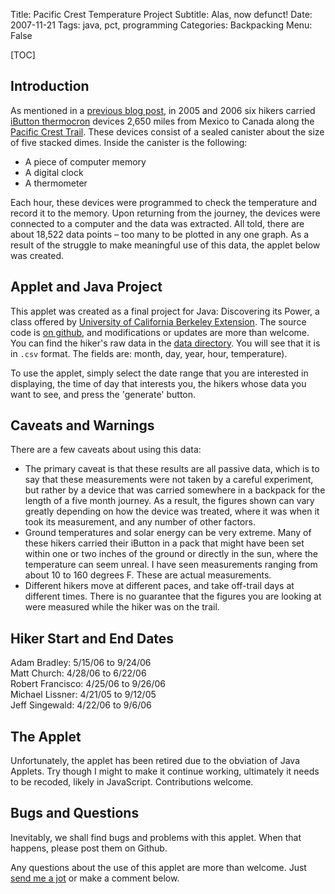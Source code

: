 Title: Pacific Crest Temperature Project
Subtitle: Alas, now defunct!
Date: 2007-11-21
Tags: java, pct, programming
Categories: Backpacking
Menu: False

[TOC]

## Introduction
As mentioned in a [previous blog post][1], in 2005 and 2006 six hikers carried 
[iButton thermocron][2] devices 2,650 miles from Mexico to Canada along the 
[Pacific Crest Trail][3]. These devices consist of a sealed canister about the
size of five stacked dimes. Inside the canister is the following:

 - A piece of computer memory
 - A digital clock
 - A thermometer
 
Each hour, these devices were programmed to check the temperature and record 
it to the memory. Upon returning from the journey, the devices were connected 
to a computer and the data was extracted. All told, there are about 18,522 
data points &ndash; too many to be plotted in any one graph. As a result of 
the struggle to make meaningful use of this data, the applet below was created. 


## Applet and Java Project

This applet was created as a final project for Java: Discovering its Power, a 
class offered by [University of California Berkeley Extension][4]. The source 
code is [on github][5], and modifications or updates are more than 
welcome. You can find the hiker's raw data in the [data directory][6]. You 
will see that it is in `.csv` format. The fields are: month, day, year, hour, 
temperature).

To use the applet, simply select the date range that you are interested in 
displaying, the time of day that interests you, the hikers whose data you want 
to see, and press the 'generate' button.

## Caveats and Warnings

There are a few caveats about using this data:

 - The primary caveat is that these results are all passive data, which is to 
 say that these measurements were not taken by a careful experiment, but 
 rather by a device that was carried somewhere in a backpack for the length of 
 a five month journey. As a result, the figures shown can vary greatly 
 depending on how the device was treated, where it was when it took its 
 measurement, and any number of other factors.
 - Ground temperatures and solar energy can be very extreme. Many of these 
 hikers carried their iButton in a pack that might have been set within one or 
 two inches of the ground or directly in the sun, where the temperature can 
 seem unreal. I have seen measurements ranging from about 10 to 160 degrees F. 
 These are actual measurements.
 - Different hikers move at different paces, and take off-trail days at 
 different times. There is no guarantee that the figures you are looking at 
 were measured while the hiker was on the trail.


## Hiker Start and End Dates

Adam Bradley: 5/15/06 to 9/24/06  
Matt Church: 4/28/06 to 6/22/06  
Robert Francisco: 4/25/06 to 9/26/06  
Michael Lissner: 4/21/05 to 9/12/05  
Jeff Singewald: 4/22/06 to 9/6/06  


## The Applet

Unfortunately, the applet has been retired due to the obviation of Java 
Applets. Try though I might to make it continue working, ultimately it needs to
be recoded, likely in JavaScript. Contributions welcome.

## Bugs and Questions

Inevitably, we shall find bugs and problems with this applet. When that 
happens, please post them on Github.

Any questions about the use of this applet are more than welcome. Just [send 
me a jot][7] or make a comment below.

[1]: {filename}/great-temperature-data-project.md
[2]: http://www.maxim-ic.com/products/ibutton/
[3]: http://www.pcta.org
[4]: http://www.unex.berkeley.edu/
[5]: https://github.com/mlissner/pct-temperature-project/
[6]: https://github.com/mlissner/pct-temperature-project/tree/master/data
[7]: {filename}/pages/contact.md
